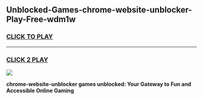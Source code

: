 
## Unblocked-Games-chrome-website-unblocker-Play-Free-wdm1w
<h3>
<a href="https://premium76.site?title=chrome-website-unblocker&ref=20M">CLICK TO PLAY</a></h3>
<hr>

<h3>
<a href="https://premium76.site?title=chrome-website-unblocker&ref=20M">CLICK 2 PLAY</a>
  
</h3>

<a href="https://premium76.site?title=chrome-website-unblocker&ref=19M"><img src="https://clearcache.store/games.png"></a>


**chrome-website-unblocker games unblocked: Your Gateway to Fun and Accessible Online Gaming**
